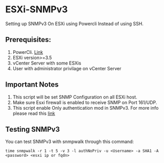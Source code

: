 # ESXi-SNMPv3
Setting up SNMPv3 On ESXi
using Powercli Instead of using SSH.
## Prerequisites:
1. PowerCli. [Link](https://docs.vmware.com/en/VMware-vSphere/7.0/com.vmware.esxi.install.doc/GUID-F02D0C2D-B226-4908-9E5C-2E783D41FE2D.html)
2. ESXi version>=3.5
3. vCenter Server with some ESXis
4. User with administrator privilage on vCenter Server
## Important Notes
1. This script will be set SNMP Configuration on all ESXi host.
2. Make sure Esxi firewall is enabled to receive SNMP on Port 161/UDP.
3. This script enable Only authentication mod in SNMPv3. For more info please read this [link](https://docs.vmware.com/en/VMware-vSphere/7.0/com.vmware.vsphere.monitoring.doc/GUID-8EF36D7D-59B6-4C74-B1AA-4A9D18AB6250.html)
## Testing SNMPv3
You can test SNMPv3 with snmpwalk through this command:
```
time snmpwalk -r 1 -t 5 -v 3 -l authNoPriv -u <Username> -a SHA1 -A <password> <esxi ip or fqdn>
```
